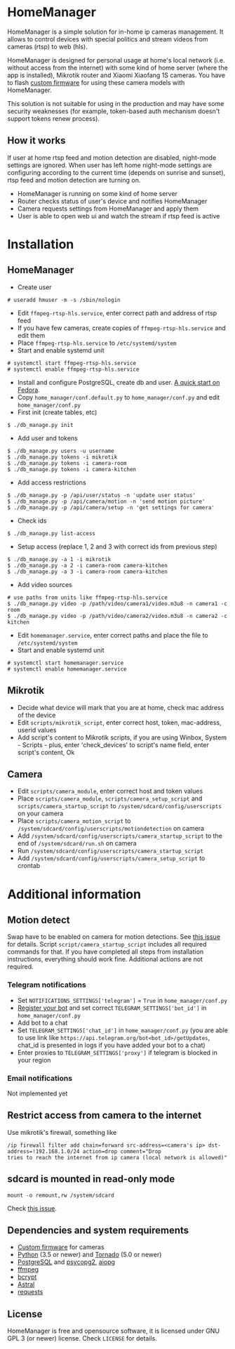 
# HomeManager

HomeManager is a simple solution for in-home ip cameras management. It allows to control devices with special politics and stream videos from cameras (rtsp) to web (hls).

HomeManager is designed for personal usage at home's local network (i.e. without access from the internet) with some kind of home server (where the app is installed), Mikrotik router and Xiaomi Xiaofang 1S cameras. You have to flash [custom firmware](https://github.com/EliasKotlyar/Xiaomi-Dafang-Hacks) for using these camera models with HomeManager. 

This solution is not suitable for using in the production and may have some security weaknesses (for example, token-based auth mechanism doesn't support tokens renew process).

## How it works
If user at home rtsp feed and motion detection are disabled, night-mode settings are ignored. When user has left home night-mode settings are configuring according to the current time (depends on sunrise and sunset), rtsp feed and motion detection are turning on. 

* HomeManager is running on some kind of home server
* Router checks status of user's device and notifies HomeManager
* Camera requests settings from HomeManager and apply them 
* User is able to open web ui and watch the stream if rtsp feed is active	

# Installation
## HomeManager
* Create user 
```
# useradd hmuser -m -s /sbin/nologin
```
* Edit `ffmpeg-rtsp-hls.service`, enter correct path and address of rtsp feed
* If you have few cameras, create copies of `ffmpeg-rtsp-hls.service` and edit them
* Place `ffmpeg-rtsp-hls.service` to `/etc/systemd/system`
* Start and enable systemd unit
```
# systemctl start ffmpeg-rtsp-hls.service
# systemctl enable ffmpeg-rtsp-hls.service
```
* Install and configure PostgreSQL, create db and user. [A quick start on Fedora](https://fedoramagazine.org/postgresql-quick-start-fedora-24/).
* Copy `home_manager/conf.default.py` to `home_manager/conf.py` and edit `home_manager/conf.py`
* First init (create tables, etc)
```
$ ./db_manage.py init
```
* Add user and tokens
```
$ ./db_manage.py users -u username
$ ./db_manage.py tokens -i mikrotik
$ ./db_manage.py tokens -i camera-room
$ ./db_manage.py tokens -i camera-kitchen
```
* Add access restrictions
```
$ ./db_manage.py -p /api/user/status -n 'update user status'
$ ./db_manage.py -p /api/camera/motion -n 'send motion picture'
$ ./db_manage.py -p /api/camera/setup -n 'get settings for camera'
```
* Check ids
```
$ ./db_manage.py list-access
```
* Setup access (replace 1, 2 and 3 with correct ids from previous step) 
```
$ ./db_manage.py -a 1 -i mikrotik
$ ./db_manage.py -a 2 -i camera-room camera-kitchen
$ ./db_manage.py -a 3 -i camera-room camera-kitchen
```
* Add video sources 
```
# use paths from units like ffmpeg-rtsp-hls.service
$ ./db_manage.py video -p /path/video/camera1/video.m3u8 -n camera1 -c room
$ ./db_manage.py video -p /path/video/camera2/video.m3u8 -n camera2 -c kitchen
```
* Edit `homemanager.service`, enter correct paths and place the file to `/etc/systemd/system`
* Start and enable systemd unit
```
# systemctl start homemanager.service
# systemctl enable homemanager.service
```

## Mikrotik 
* Decide what device will mark that you are at home, check mac address of the device
* Edit `scripts/mikrotik_script`, enter correct host, token, mac-address, userid values
* Add script's content to Mikrotik scripts, if you are using Winbox, System - Scripts - plus, enter 'check_devices' to script's name field, enter script's content, Ok

## Camera
* Edit `scripts/camera_module`, enter correct host and token values
* Place `scripts/camera_module`, `scripts/camera_setup_script` and `scripts/camera_startup_script` to `/system/sdcard/config/userscripts` on your camera
* Place `scripts/camera_motion_script` to `/system/sdcard/config/userscripts/motiondetection` on camera
* Add `/system/sdcard/config/userscripts/camera_startup_script` to the end of `/system/sdcard/run.sh` on camera 
* Run `/system/sdcard/config/userscripts/camera_startup_script` 
* Add `/system/sdcard/config/userscripts/camera_setup_script` to crontab

# Additional information
## Motion detect
Swap have to be enabled on camera for motion detections. See [this issue](https://github.com/EliasKotlyar/Xiaomi-Dafang-Hacks/issues/552) for details. Script `script/camera_startup_script` includes all required commands for that. If you have completed all steps from installation instructions, everything should work fine. Additional actions are not required. 

### Telegram notifications
* Set `NOTIFICATIONS_SETTINGS['telegram']` = `True` in `home_manager/conf.py`
* [Register your bot](https://core.telegram.org/bots#6-botfather) and set correct `TELEGRAM_SETTINGS['bot_id']` in `home_manager/conf.py`
* Add bot to a chat
* Set `TELEGRAM_SETTINGS['chat_id']` in `home_manager/conf.py` (you are able to use link like `https://api.telegram.org/bot<bot_id>/getUpdates`, chat_id is presented in logs if you have added your bot to a chat)
* Enter proxies to `TELEGRAM_SETTINGS['proxy']` if telegram is blocked in your region

### Email notifications
Not implemented yet

## Restrict access from camera to the internet
Use mikrotik's firewall, something like
```
/ip firewall filter add chain=forward src-address=<camera's ip> dst-address=!192.168.1.0/24 action=drop comment="Drop 
tries to reach the internet from ip camera (local network is allowed)"
```

## sdcard is mounted in read-only mode
```
mount -o remount,rw /system/sdcard
```
Check [this issue](https://github.com/EliasKotlyar/Xiaomi-Dafang-Hacks/issues/409). 

## Dependencies and system requirements
* [Custom firmware](https://github.com/EliasKotlyar/Xiaomi-Dafang-Hacks) for cameras
* [Python](http://www.python.org) (3.5 or newer) and [Tornado](https://github.com/tornadoweb/tornado) (5.0 or newer)
* [PostgreSQL](http://www.postgresql.org) and [psycopg2](http://initd.org/psycopg), [aiopg](https://github.com/aio-libs/aiopg)
* [ffmpeg](https://ffmpeg.org)
* [bcrypt](https://github.com/pyca/bcrypt)
* [Astral](https://github.com/sffjunkie/astral)
* [requests](https://github.com/requests/requests) 

## License
HomeManager is free and opensource software, it is licensed under GNU GPL 3 (or newer) license. Check `LICENSE` for details.

